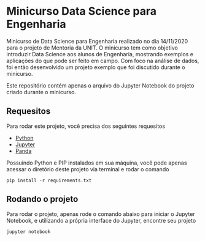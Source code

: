# Minicurso Data Science para Engenharia

Minicurso de Data Science para Engenharia realizado no dia 14/11/2020 para o projeto de Mentoria da UNIT. O minicurso tem como objetivo introduzir Data Science aos alunos de Engenharia, mostrando exemplos e aplicações do que pode ser feito em campo. Com foco na análise de dados, foi então desenvolvido um projeto exemplo que foi discutido durante o minicurso.

Este repositório contém apenas o arquivo do Jupyter Notebook do projeto criado durante o minicurso.

## Requesitos
Para rodar este projeto, você precisa dos seguintes requesitos
- [Python](https://www.python.org/downloads/)
- [Jupyter](https://jupyter.org/)
- [Panda](https://pandas.pydata.org/)

Possuindo Python e PIP instalados em sua máquina, você pode apenas acessar o diretório deste projeto via terminal e rodar o comando
````
pip install -r requirements.txt
````

## Rodando o projeto
Para rodar o projeto, apenas rode o comando abaixo para iniciar o Jupyter Notebook, e utilizando a própria interface do Jupyter, encontre seu projeto
````
jupyter notebook
